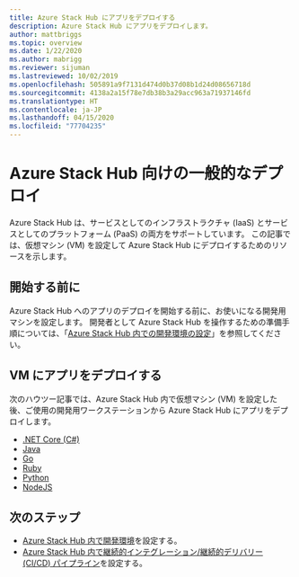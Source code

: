 ```yaml
---
title: Azure Stack Hub にアプリをデプロイする
description: Azure Stack Hub にアプリをデプロイします。
author: mattbriggs
ms.topic: overview
ms.date: 1/22/2020
ms.author: mabrigg
ms.reviewer: sijuman
ms.lastreviewed: 10/02/2019
ms.openlocfilehash: 505891a9f7131d474d0b37d08b1d24d08656718d
ms.sourcegitcommit: 4138a2a15f78e7db38b3a29acc963a71937146fd
ms.translationtype: HT
ms.contentlocale: ja-JP
ms.lasthandoff: 04/15/2020
ms.locfileid: "77704235"
---
```

# <a name="common-deployments-for-azure-stack-hub"></a>Azure Stack Hub 向けの一般的なデプロイ

Azure Stack Hub は、サービスとしてのインフラストラクチャ (IaaS) とサービスとしてのプラットフォーム (PaaS) の両方をサポートしています。 この記事では、仮想マシン (VM) を設定して Azure Stack Hub にデプロイするためのリソースを示します。

## <a name="before-you-begin"></a>開始する前に

Azure Stack Hub へのアプリのデプロイを開始する前に、お使いになる開発用マシンを設定します。 開発者として Azure Stack Hub を操作するための準備手順については、「[Azure Stack Hub 内での開発環境の設定](azure-stack-dev-start.md)」を参照してください。

## <a name="deploy-an-app-to-a-vm"></a>VM にアプリをデプロイする

次のハウツー記事では、Azure Stack Hub 内で仮想マシン (VM) を設定した後、ご使用の開発用ワークステーションから Azure Stack Hub にアプリをデプロイします。

- [.NET Core (C#)](azure-stack-dev-start-howto-vm-dotnet.md)
- [Java](azure-stack-dev-start-howto-vm-java.md)
- [Go](azure-stack-dev-start-howto-vm-go.md)
- [Ruby](azure-stack-dev-start-howto-vm-ruby.md)
- [Python](azure-stack-dev-start-howto-vm-python.md)
- [NodeJS](azure-stack-dev-start-howto-vm-nodejs.md)

## <a name="next-steps"></a>次のステップ

- [Azure Stack Hub 内で開発環境](azure-stack-dev-start.md)を設定する。
- [Azure Stack Hub 内で継続的インテグレーション/継続的デリバリー (CI/CD) パイプライン](azure-stack-solution-pipeline.md)を設定する。
